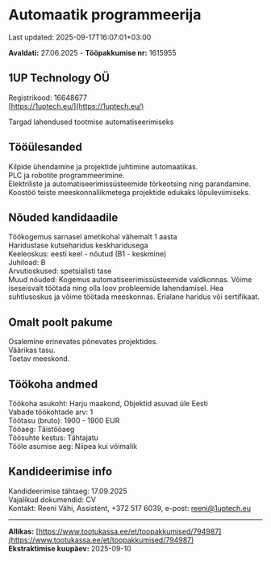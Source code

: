 # Automaatik programmeerija

Last updated: 2025-09-17T16:07:01+03:00

**Avaldati:** 27.06.2025 - **Tööpakkumise nr:** 1615955

## 1UP Technology OÜ

Registrikood: 16648677  
[https://1uptech.eu/](https://1uptech.eu/)

Targad lahendused tootmise automatiseerimiseks

## Tööülesanded

Kilpide ühendamine ja projektide juhtimine automaatikas.  
PLC ja robotite programmeerimine.  
Elektriliste ja automatiseerimissüsteemide tõrkeotsing ning parandamine.  
Koostöö teiste meeskonnaliikmetega projektide edukaks lõpuleviimiseks.

## Nõuded kandidaadile

Töökogemus sarnasel ametikohal vähemalt 1 aasta  
Haridustase kutseharidus keskharidusega  
Keeleoskus: eesti keel - nõutud (B1 - keskmine)  
Juhiload: B  
Arvutioskused: spetsialisti tase  
Muud nõuded: Kogemus automatiseerimissüsteemide valdkonnas. Võime iseseisvalt töötada ning olla loov probleemide lahendamisel. Hea suhtlusoskus ja võime töötada meeskonnas. Erialane haridus või sertifikaat.

## Omalt poolt pakume

Osalemine erinevates põnevates projektides.  
Väärikas tasu.  
Toetav meeskond.

## Töökoha andmed

Töökoha asukoht: Harju maakond, Objektid asuvad üle Eesti  
Vabade töökohtade arv: 1  
Töötasu (bruto): 1900 - 1900 EUR  
Tööaeg: Täistööaeg  
Töösuhte kestus: Tähtajatu  
Tööle asumise aeg: Niipea kui võimalik

## Kandideerimise info

Kandideerimise tähtaeg: 17.09.2025  
Vajalikud dokumendid: CV  
Kontakt: Reeni Vähi, Assistent, +372 517 6039, e-post: [reeni@1uptech.eu](mailto:reeni@1uptech.eu)

---

**Allikas:** [https://www.tootukassa.ee/et/toopakkumised/794987](https://www.tootukassa.ee/et/toopakkumised/794987)  
**Ekstraktimise kuupäev:** 2025-09-10
